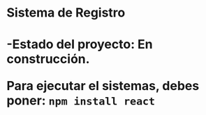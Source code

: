 <h1> Sistema de Registro<h1>

-Estado del proyecto: En construcción.

Para ejecutar el sistemas, debes poner:
```npm install react```

